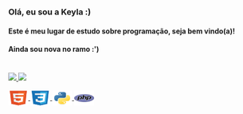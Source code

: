 ### Olá, eu sou a Keyla :)
#### Este é meu lugar de estudo sobre programação, seja bem vindo(a)!
#### Ainda sou nova no ramo :')
#
<div>
  <a href="https://github.com/KeylaVSantos">
  <img height="180em" src="https://github-readme-stats.vercel.app/api?username=KeylaVSantos&show_icons=true&theme=dracula&include_all_commits=true&count_private=true"/>
  <img height="180em" src="https://github-readme-stats.vercel.app/api/top-langs/?username=KeylaVSantos&layout=compact&langs_count=16&theme=dracula"/>
</div>
<div style="display: inline_block"><br>
  <img align="center" alt="Keyla-HTML" height="30" width="40" src="https://raw.githubusercontent.com/devicons/devicon/master/icons/html5/html5-original.svg">
  <img align="center" alt="Keyla-CSS" height="30" width="40" src="https://raw.githubusercontent.com/devicons/devicon/master/icons/css3/css3-original.svg">
  <img align="center" alt="Keyla-Python" height="30" width="40" src="https://raw.githubusercontent.com/devicons/devicon/master/icons/python/python-original.svg">
  <img align="center" alt="Keyla-php" height="30" width="40" src="https://raw.githubusercontent.com/devicons/devicon/master/icons/php/php-original.svg">
</div>

<!-- ainda estou arrumando...

<div>
  <a href = "mailto:keyla.v.d.santos.com"><img src="https://img.shields.io/badge/-Gmail-FD3A5C?style=for-the-badge&logo=gmail&logoColor=white" target="_blank"></a>
</div>

![Keyla GitHub stats](https://github-readme-stats.vercel.app/api?username=KeylaVSantos&show_icons=true&theme=radical) [![Top Langs](https://github-readme-stats.vercel.app/api/top-langs/?username=KeylaVSantos&layout=compact)](https://github.com/anuraghazra/github-readme-stats)

## Tecnologias que uso

<div style="display: inline_block">
    <img align="center" alt="Python" src="https://img.shields.io/badge/Python-3776AB?style=for-the-badge&logo=python&logoColor=white" />
    <img align="center" alt="CSS" src="https://img.shields.io/badge/CSS-239120?style=for-the-badge&logo=css3&logoColor=white" />
    <img align="center" alt="HTML5" src="https://img.shields.io/badge/HTML5-E34F26?style=for-the-badge&logo=html5&logoColor=white" />
</div>-->
